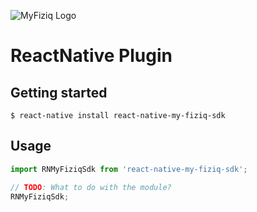 ![MyFiziq Logo](https://www.myfiziq.com/assets/images/logo.svg)

# ReactNative Plugin

## Getting started

`$ react-native install react-native-my-fiziq-sdk`

## Usage
```javascript
import RNMyFiziqSdk from 'react-native-my-fiziq-sdk';

// TODO: What to do with the module?
RNMyFiziqSdk;
```
  